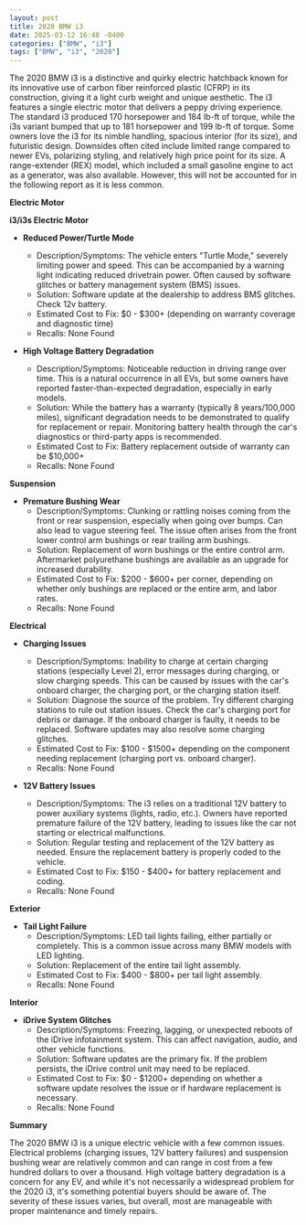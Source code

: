 ```yaml
---
layout: post
title: 2020 BMW i3
date: 2025-03-12 16:48 -0400
categories: ["BMW", "i3"]
tags: ["BMW", "i3", "2020"]
---
```

The 2020 BMW i3 is a distinctive and quirky electric hatchback known for its innovative use of carbon fiber reinforced plastic (CFRP) in its construction, giving it a light curb weight and unique aesthetic. The i3 features a single electric motor that delivers a peppy driving experience. The standard i3 produced 170 horsepower and 184 lb-ft of torque, while the i3s variant bumped that up to 181 horsepower and 199 lb-ft of torque. Some owners love the i3 for its nimble handling, spacious interior (for its size), and futuristic design. Downsides often cited include limited range compared to newer EVs, polarizing styling, and relatively high price point for its size. A range-extender (REX) model, which included a small gasoline engine to act as a generator, was also available. However, this will not be accounted for in the following report as it is less common.

**Electric Motor**

**i3/i3s Electric Motor**

*   **Reduced Power/Turtle Mode**
    *   Description/Symptoms: The vehicle enters "Turtle Mode," severely limiting power and speed. This can be accompanied by a warning light indicating reduced drivetrain power. Often caused by software glitches or battery management system (BMS) issues.
    *   Solution: Software update at the dealership to address BMS glitches. Check 12v battery.
    *   Estimated Cost to Fix: $0 - $300+ (depending on warranty coverage and diagnostic time)
    *   Recalls: None Found

*   **High Voltage Battery Degradation**
    *   Description/Symptoms: Noticeable reduction in driving range over time. This is a natural occurrence in all EVs, but some owners have reported faster-than-expected degradation, especially in early models.
    *   Solution: While the battery has a warranty (typically 8 years/100,000 miles), significant degradation needs to be demonstrated to qualify for replacement or repair. Monitoring battery health through the car's diagnostics or third-party apps is recommended.
    *   Estimated Cost to Fix: Battery replacement outside of warranty can be $10,000+
    *   Recalls: None Found

**Suspension**

*   **Premature Bushing Wear**
    *   Description/Symptoms: Clunking or rattling noises coming from the front or rear suspension, especially when going over bumps. Can also lead to vague steering feel. The issue often arises from the front lower control arm bushings or rear trailing arm bushings.
    *   Solution: Replacement of worn bushings or the entire control arm. Aftermarket polyurethane bushings are available as an upgrade for increased durability.
    *   Estimated Cost to Fix: $200 - $600+ per corner, depending on whether only bushings are replaced or the entire arm, and labor rates.
    *   Recalls: None Found

**Electrical**

*   **Charging Issues**
    *   Description/Symptoms: Inability to charge at certain charging stations (especially Level 2), error messages during charging, or slow charging speeds. This can be caused by issues with the car's onboard charger, the charging port, or the charging station itself.
    *   Solution: Diagnose the source of the problem. Try different charging stations to rule out station issues. Check the car's charging port for debris or damage. If the onboard charger is faulty, it needs to be replaced. Software updates may also resolve some charging glitches.
    *   Estimated Cost to Fix: $100 - $1500+ depending on the component needing replacement (charging port vs. onboard charger).
    *   Recalls: None Found

*   **12V Battery Issues**
    *   Description/Symptoms: The i3 relies on a traditional 12V battery to power auxiliary systems (lights, radio, etc.). Owners have reported premature failure of the 12V battery, leading to issues like the car not starting or electrical malfunctions.
    *   Solution: Regular testing and replacement of the 12V battery as needed. Ensure the replacement battery is properly coded to the vehicle.
    *   Estimated Cost to Fix: $150 - $400+ for battery replacement and coding.
    *   Recalls: None Found

**Exterior**

*   **Tail Light Failure**
    *   Description/Symptoms: LED tail lights failing, either partially or completely. This is a common issue across many BMW models with LED lighting.
    *   Solution: Replacement of the entire tail light assembly.
    *   Estimated Cost to Fix: $400 - $800+ per tail light assembly.
    *   Recalls: None Found

**Interior**

*   **iDrive System Glitches**
    *   Description/Symptoms: Freezing, lagging, or unexpected reboots of the iDrive infotainment system. This can affect navigation, audio, and other vehicle functions.
    *   Solution: Software updates are the primary fix. If the problem persists, the iDrive control unit may need to be replaced.
    *   Estimated Cost to Fix: $0 - $1200+ depending on whether a software update resolves the issue or if hardware replacement is necessary.
    *   Recalls: None Found

**Summary**

The 2020 BMW i3 is a unique electric vehicle with a few common issues. Electrical problems (charging issues, 12V battery failures) and suspension bushing wear are relatively common and can range in cost from a few hundred dollars to over a thousand. High voltage battery degradation is a concern for any EV, and while it's not necessarily a widespread problem for the 2020 i3, it's something potential buyers should be aware of. The severity of these issues varies, but overall, most are manageable with proper maintenance and timely repairs.



